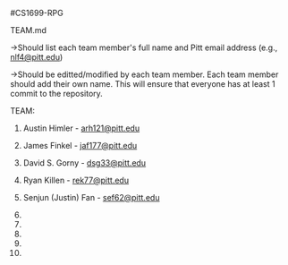 #CS1699-RPG

TEAM.md

->Should list each team member's full name and Pitt email address (e.g., nlf4@pitt.edu)

->Should be editted/modified by each team member. Each team member should add their own name. This will ensure that everyone has at least 1 commit to the repository.

TEAM: 

1. Austin Himler - arh121@pitt.edu

2. James Finkel - jaf177@pitt.edu

3.  David S. Gorny - dsg33@pitt.edu

4. Ryan Killen - rek77@pitt.edu

5. Senjun (Justin) Fan - sef62@pitt.edu

6.

7.

8.

9.

10.
